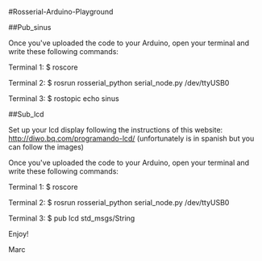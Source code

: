 #Rosserial-Arduino-Playground

##Pub_sinus

Once you've uploaded the code to your Arduino, open your terminal and write these following commands:

Terminal 1:
$ roscore

Terminal 2:
$ rosrun rosserial_python serial_node.py /dev/ttyUSB0

Terminal 3:
$ rostopic echo sinus

##Sub_lcd

Set up your lcd display following the instructions of this website: http://diwo.bq.com/programando-lcd/ (unfortunately is in spanish but you can follow the images)

Once you've uploaded the code to your Arduino, open your terminal and write these following commands:

Terminal 1:
$ roscore

Terminal 2:
$ rosrun rosserial_python serial_node.py /dev/ttyUSB0

Terminal 3:
$ pub lcd std_msgs/String <string>

Enjoy!

Marc
